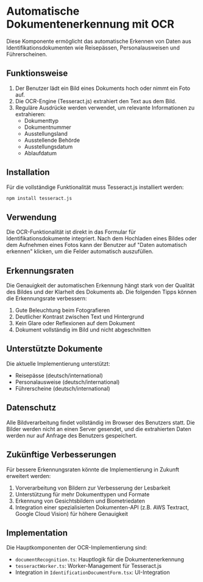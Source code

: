 # Automatische Dokumentenerkennung mit OCR

Diese Komponente ermöglicht das automatische Erkennen von Daten aus Identifikationsdokumenten wie Reisepässen, Personalausweisen und Führerscheinen.

## Funktionsweise

1. Der Benutzer lädt ein Bild eines Dokuments hoch oder nimmt ein Foto auf.
2. Die OCR-Engine (Tesseract.js) extrahiert den Text aus dem Bild.
3. Reguläre Ausdrücke werden verwendet, um relevante Informationen zu extrahieren:
   - Dokumenttyp
   - Dokumentnummer
   - Ausstellungsland
   - Ausstellende Behörde
   - Ausstellungsdatum
   - Ablaufdatum

## Installation

Für die vollständige Funktionalität muss Tesseract.js installiert werden:

```bash
npm install tesseract.js
```

## Verwendung

Die OCR-Funktionalität ist direkt in das Formular für Identifikationsdokumente integriert. Nach dem Hochladen eines Bildes oder dem Aufnehmen eines Fotos kann der Benutzer auf "Daten automatisch erkennen" klicken, um die Felder automatisch auszufüllen.

## Erkennungsraten

Die Genauigkeit der automatischen Erkennung hängt stark von der Qualität des Bildes und der Klarheit des Dokuments ab. Die folgenden Tipps können die Erkennungsrate verbessern:

1. Gute Beleuchtung beim Fotografieren
2. Deutlicher Kontrast zwischen Text und Hintergrund
3. Kein Glare oder Reflexionen auf dem Dokument
4. Dokument vollständig im Bild und nicht abgeschnitten

## Unterstützte Dokumente

Die aktuelle Implementierung unterstützt:
- Reisepässe (deutsch/international)
- Personalausweise (deutsch/international)
- Führerscheine (deutsch/international)

## Datenschutz

Alle Bildverarbeitung findet vollständig im Browser des Benutzers statt. Die Bilder werden nicht an einen Server gesendet, und die extrahierten Daten werden nur auf Anfrage des Benutzers gespeichert.

## Zukünftige Verbesserungen

Für bessere Erkennungsraten könnte die Implementierung in Zukunft erweitert werden:

1. Vorverarbeitung von Bildern zur Verbesserung der Lesbarkeit
2. Unterstützung für mehr Dokumenttypen und Formate
3. Erkennung von Gesichtsbildern und Biometriedaten
4. Integration einer spezialisierten Dokumenten-API (z.B. AWS Textract, Google Cloud Vision) für höhere Genauigkeit

## Implementation

Die Hauptkomponenten der OCR-Implementierung sind:

- `documentRecognition.ts`: Hauptlogik für die Dokumentenerkennung
- `tesseractWorker.ts`: Worker-Management für Tesseract.js
- Integration in `IdentificationDocumentForm.tsx`: UI-Integration 